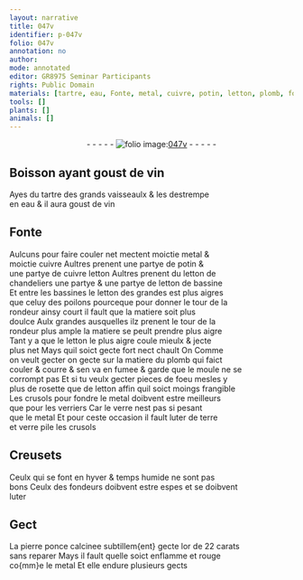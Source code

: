```yaml
---
layout: narrative
title: 047v
identifier: p-047v
folio: 047v
annotation: no
author:
mode: annotated
editor: GR8975 Seminar Participants
rights: Public Domain
materials: [tartre, eau, Fonte, metal, cuivre, potin, letton, plomb, foeu, rosette, terre, verre, pierre ponce, or]
tools: []
plants: []
animals: []
---
```


<div class="folio" align="center">- - - - - <a href="http://gallica.bnf.fr/ark:/12148/btv1b10500001g/f100.image" target="_blank"><img src="https://cu-mkp.github.io/2017-workshop-edition/assets/photo-icon.png" alt="folio image: " style="display:inline-block; margin-bottom:-3px;"/>047v</a> - - - - - </div>  
  

## Boisson ayant goust de vin

 
Ayes du <span class="m">tartre</span> des grands vaisseaulx & les destrempe<br/> en <span class="m">eau</span> & il aura goust de vin
 
 
  

## <span class="m">Fonte</span>

 
Aulcuns pour faire couler net mectent moictie <span class="m">metal</span> &<br/> moictie <span class="m">cuivre</span> Aultres prenent une partye de <span class="m">potin</span> &<br/> une partye de cuivre <span class="m">letton</span> Aultres prenent du <span class="m">letton</span> de<br/> chandeliers une partye & une partye de <span class="m">letton</span> de bassine<br/> Et entre les bassines le <span class="m">letton</span> des grandes est plus aigres<br/> que celuy des poilons pourceque pour donner le tour de la<br/> rondeur ainsy court il fault que la matiere soit plus<br/> doulce Aulx grandes ausquelles ilz prenent le tour de la<br/> rondeur plus ample la matiere se peult prendre plus aigre<br/> Tant y a que le <span class="m">letton</span> le plus aigre coule mieulx & jecte<br/> plus net Mays quil soict gecte fort nect chault On Comme<br/> on veult gecter on gecte sur la matiere du <span class="m">plomb</span> qui faict<br/> couler & courre & sen va en fumee & garde que le moule ne se<br/> corrompt pas Et si tu veulx gecter pieces de <span class="m">foeu</span> mesles y<br/> plus de <span class="m">rosette</span> que de <span class="m">letton</span> affin quil soict moings frangible<br/> Les crusols pour fondre le <span class="m">metal</span> doibvent estre meilleurs<br/> que pour les <span class="pro">verriers</span> Car le verre nest pas si pesant<br/> que le <span class="m">metal</span> Et pour ceste occasion il fault luter de <span class="m">terre</span><br/> et <span class="m">verre</span> pile les crusols
 
 
  

## Creusets

 
Ceulx qui se font en hyver & temps humide ne sont pas<br/> bons Ceulx des <span class="pro">fondeurs</span> doibvent estre espes et se doibvent<br/> luter
 
 
  

## Gect

 
La <span class="m">pierre ponce</span> calcinee subtillem{ent} gecte l<span class="m">or</span> de 22 carats<br/> sans reparer Mays il fault quelle soict enflamme et rouge<br/> co{mm}e le metal Et elle endure plusieurs gects
 
